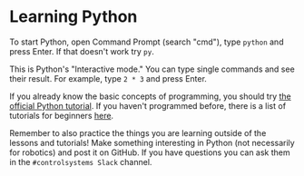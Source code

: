 # Learning Python

To start Python, open Command Prompt (search "cmd"), type `python` and press Enter. If that doesn't work try `py`.

This is Python's "Interactive mode." You can type single commands and see their result. For example, type `2 * 3` and press Enter.

If you already know the basic concepts of programming, you should try [the official Python tutorial](https://docs.python.org/3/tutorial/). If you haven't programmed before, there is a list of tutorials for beginners [here](https://wiki.python.org/moin/BeginnersGuide/NonProgrammers).

Remember to also practice the things you are learning outside of the lessons and tutorials! Make something interesting in Python (not necessarily for robotics) and post it on GitHub. If you have questions you can ask them in the `#controlsystems Slack` channel.
